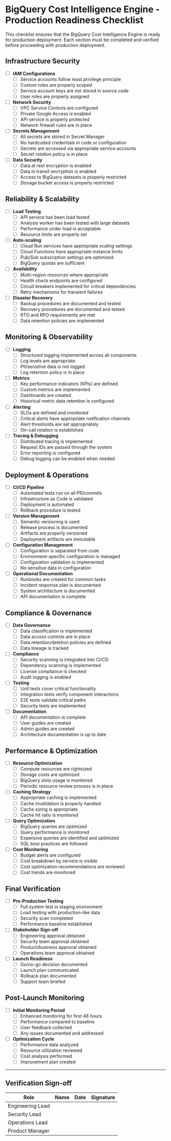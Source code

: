 # BigQuery Cost Intelligence Engine - Production Readiness Checklist

This checklist ensures that the BigQuery Cost Intelligence Engine is ready for production deployment. Each section must be completed and verified before proceeding with production deployment.

## Infrastructure Security

- [ ] **IAM Configurations**
  - [ ] Service accounts follow least privilege principle
  - [ ] Custom roles are properly scoped
  - [ ] Service account keys are not stored in source code
  - [ ] User roles are properly assigned

- [ ] **Network Security**
  - [ ] VPC Service Controls are configured
  - [ ] Private Google Access is enabled
  - [ ] API service is properly protected
  - [ ] Network firewall rules are in place

- [ ] **Secrets Management**
  - [ ] All secrets are stored in Secret Manager
  - [ ] No hardcoded credentials in code or configuration
  - [ ] Secrets are accessed via appropriate service accounts
  - [ ] Secret rotation policy is in place

- [ ] **Data Security**
  - [ ] Data at rest encryption is enabled
  - [ ] Data in transit encryption is enabled
  - [ ] Access to BigQuery datasets is properly restricted
  - [ ] Storage bucket access is properly restricted

## Reliability & Scalability

- [ ] **Load Testing**
  - [ ] API service has been load tested
  - [ ] Analysis worker has been tested with large datasets
  - [ ] Performance under load is acceptable
  - [ ] Resource limits are properly set

- [ ] **Auto-scaling**
  - [ ] Cloud Run services have appropriate scaling settings
  - [ ] Cloud Functions have appropriate instance limits
  - [ ] Pub/Sub subscription settings are optimized
  - [ ] BigQuery quotas are sufficient

- [ ] **Availability**
  - [ ] Multi-region resources where appropriate
  - [ ] Health check endpoints are configured
  - [ ] Circuit breakers implemented for critical dependencies
  - [ ] Retry mechanisms for transient failures

- [ ] **Disaster Recovery**
  - [ ] Backup procedures are documented and tested
  - [ ] Recovery procedures are documented and tested
  - [ ] RTO and RPO requirements are met
  - [ ] Data retention policies are implemented

## Monitoring & Observability

- [ ] **Logging**
  - [ ] Structured logging implemented across all components
  - [ ] Log levels are appropriate
  - [ ] PII/sensitive data is not logged
  - [ ] Log retention policy is in place

- [ ] **Metrics**
  - [ ] Key performance indicators (KPIs) are defined
  - [ ] Custom metrics are implemented
  - [ ] Dashboards are created
  - [ ] Historical metric data retention is configured

- [ ] **Alerting**
  - [ ] SLOs are defined and monitored
  - [ ] Critical alerts have appropriate notification channels
  - [ ] Alert thresholds are set appropriately
  - [ ] On-call rotation is established

- [ ] **Tracing & Debugging**
  - [ ] Distributed tracing is implemented
  - [ ] Request IDs are passed through the system
  - [ ] Error reporting is configured
  - [ ] Debug logging can be enabled when needed

## Deployment & Operations

- [ ] **CI/CD Pipeline**
  - [ ] Automated tests run on all PR/commits
  - [ ] Infrastructure as Code is validated
  - [ ] Deployment is automated
  - [ ] Rollback procedure is tested

- [ ] **Version Management**
  - [ ] Semantic versioning is used
  - [ ] Release process is documented
  - [ ] Artifacts are properly versioned
  - [ ] Deployment artifacts are immutable

- [ ] **Configuration Management**
  - [ ] Configuration is separated from code
  - [ ] Environment-specific configuration is managed
  - [ ] Configuration validation is implemented
  - [ ] No sensitive data in configuration

- [ ] **Operational Documentation**
  - [ ] Runbooks are created for common tasks
  - [ ] Incident response plan is documented
  - [ ] System architecture is documented
  - [ ] API documentation is complete

## Compliance & Governance

- [ ] **Data Governance**
  - [ ] Data classification is implemented
  - [ ] Data access controls are in place
  - [ ] Data retention/deletion policies are defined
  - [ ] Data lineage is tracked

- [ ] **Compliance**
  - [ ] Security scanning is integrated into CI/CD
  - [ ] Dependency scanning is implemented
  - [ ] License compliance is checked
  - [ ] Audit logging is enabled

- [ ] **Testing**
  - [ ] Unit tests cover critical functionality
  - [ ] Integration tests verify component interactions
  - [ ] E2E tests validate critical paths
  - [ ] Security tests are implemented

- [ ] **Documentation**
  - [ ] API documentation is complete
  - [ ] User guides are created
  - [ ] Admin guides are created
  - [ ] Architecture documentation is up to date

## Performance & Optimization

- [ ] **Resource Optimization**
  - [ ] Compute resources are rightsized
  - [ ] Storage costs are optimized
  - [ ] BigQuery slots usage is monitored
  - [ ] Periodic resource review process is in place

- [ ] **Caching Strategy**
  - [ ] Appropriate caching is implemented
  - [ ] Cache invalidation is properly handled
  - [ ] Cache sizing is appropriate
  - [ ] Cache hit ratio is monitored

- [ ] **Query Optimization**
  - [ ] BigQuery queries are optimized
  - [ ] Query performance is monitored
  - [ ] Expensive queries are identified and optimized
  - [ ] SQL best practices are followed

- [ ] **Cost Monitoring**
  - [ ] Budget alerts are configured
  - [ ] Cost breakdown by service is visible
  - [ ] Cost optimization recommendations are reviewed
  - [ ] Cost trends are monitored

## Final Verification

- [ ] **Pre-Production Testing**
  - [ ] Full system test in staging environment
  - [ ] Load testing with production-like data
  - [ ] Security scan completed
  - [ ] Performance baseline established

- [ ] **Stakeholder Sign-off**
  - [ ] Engineering approval obtained
  - [ ] Security team approval obtained
  - [ ] Product/business approval obtained
  - [ ] Operations team approval obtained

- [ ] **Launch Readiness**
  - [ ] Go/no-go decision documented
  - [ ] Launch plan communicated
  - [ ] Rollback plan documented
  - [ ] Support team briefed
  
## Post-Launch Monitoring

- [ ] **Initial Monitoring Period**
  - [ ] Enhanced monitoring for first 48 hours
  - [ ] Performance compared to baseline
  - [ ] User feedback collected
  - [ ] Any issues documented and addressed

- [ ] **Optimization Cycle**
  - [ ] Performance data analyzed
  - [ ] Resource utilization reviewed
  - [ ] Cost analysis performed
  - [ ] Improvement plan created

---

## Verification Sign-off

| Role | Name | Date | Signature |
|------|------|------|-----------|
| Engineering Lead | | | |
| Security Lead | | | |
| Operations Lead | | | |
| Product Manager | | | |